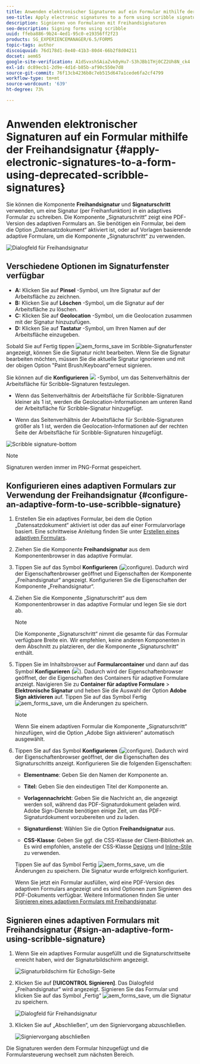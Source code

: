 ```yaml
---
title: Anwenden elektronischer Signaturen auf ein Formular mithilfe der Freihandsignatur
seo-title: Apply electronic signatures to a form using scribble signatures
description: Signieren von Formularen mit Freihandsignaturen
seo-description: Signing forms using scribble
uuid: ffeba886-9b24-4ed1-95c0-e19356ff2f23
products: SG_EXPERIENCEMANAGER/6.5/FORMS
topic-tags: author
discoiquuid: 76d178d1-8e40-41b3-80d4-66b2f8d04211
docset: aem65
google-site-verification: A1dSvxshSAiaZvk0yHu7-S3hJBb1THj0CZ2Uh8N_ck4
exl-id: dc89ecb1-2d9e-4d1d-b85b-af90c550e7d8
source-git-commit: 76f13cb4236b8c7eb515d647a1cede6fa2cf4799
workflow-type: tm+mt
source-wordcount: '639'
ht-degree: 73%

---
```


# Anwenden elektronischer Signaturen auf ein Formular mithilfe der Freihandsignatur {#apply-electronic-signatures-to-a-form-using-deprecated-scribble-signatures}

Sie können die Komponente **Freihandsignatur** und **Signaturschritt** verwenden, um eine Signatur (per Freihanfunktion) in ein adaptives Formular zu schreiben. Die Komponente „Signaturschritt“ zeigt eine PDF-Version des adaptiven Formulars an. Sie benötigen ein Formular, bei dem die Option „Datensatzdokument“ aktiviert ist, oder auf Vorlagen basierende adaptive Formulare, um die Komponente „Signaturschritt“ zu verwenden.

![Dialogfeld für Freihandsignatur](assets/scribble-signature.png)

## Verschiedene Optionen im Signaturfenster verfügbar

* **A:** Klicken Sie auf **Pinsel** -Symbol, um Ihre Signatur auf der Arbeitsfläche zu zeichnen.
* **B:** Klicken Sie auf **Löschen** -Symbol, um die Signatur auf der Arbeitsfläche zu löschen.
* **C:** Klicken Sie auf **Geolocation** -Symbol, um die Geolocation zusammen mit der Signatur hinzuzufügen.
* **D:** Klicken Sie auf **Tastatur** -Symbol, um Ihren Namen auf der Arbeitsfläche einzugeben.

Sobald Sie auf Fertig tippen ![aem_forms_save](assets/aem_forms_save.png) im Scribble-Signaturfenster angezeigt, können Sie die Signatur nicht bearbeiten. Wenn Sie die Signatur bearbeiten möchten, müssen Sie die aktuelle Signatur ignorieren und mit der obigen Option &quot;Paint Brush/Keyboard&quot;erneut signieren.

Sie können auf die **Konfigurieren** ![](assets/configure.png) -Symbol, um das Seitenverhältnis der Arbeitsfläche für Scribble-Signaturen festzulegen.
* Wenn das Seitenverhältnis der Arbeitsfläche für Scribble-Signaturen kleiner als 1 ist, werden die Geolocation-Informationen am unteren Rand der Arbeitsfläche für Scribble-Signatur hinzugefügt.


* Wenn das Seitenverhältnis der Arbeitsfläche für Scribble-Signaturen größer als 1 ist, werden die Geolocation-Informationen auf der rechten Seite der Arbeitsfläche für Scribble-Signaturen hinzugefügt.


![Scribble signature-bottom](assets/scribble-signature-aspectratio.PNG)



>[!NOTE]
>
>Signaturen werden immer im PNG-Format gespeichert.

## Konfigurieren eines adaptiven Formulars zur Verwendung der Freihandsignatur {#configure-an-adaptive-form-to-use-scribble-signature}

1. Erstellen Sie ein adaptives Formular, bei dem die Option „Datensatzdokument“ aktiviert ist oder das auf einer Formularvorlage basiert. Eine schrittweise Anleitung finden Sie unter [Erstellen eines adaptiven Formulars](creating-adaptive-form.md).
1. Ziehen Sie die Komponente **Freihandsignatur** aus dem Komponentenbrowser in das adaptive Formular.
1. Tippen Sie auf das Symbol **Konfigurieren** (![configure](assets/configure.png)). Dadurch wird der Eigenschaftenbrowser geöffnet und Eigenschaften der Komponente „Freihandsignatur“ angezeigt. Konfigurieren Sie die Eigenschaften der Komponente „Freihandsignatur“.
1. Ziehen Sie die Komponente „Signaturschritt“ aus dem Komponentenbrowser in das adaptive Formular und legen Sie sie dort ab.

   >[!NOTE]
   >
   >Die Komponente „Signaturschritt“ nimmt die gesamte für das Formular verfügbare Breite ein. Wir empfehlen, keine anderen Komponenten in dem Abschnitt zu platzieren, der die Komponente „Signaturschritt“ enthält.

1. Tippen Sie im Inhaltsbrowser auf **Formularcontainer** und dann auf das Symbol **Konfigurieren** (![](assets/configure.png)). Dadurch wird der Eigenschaftenbrowser geöffnet, der die Eigenschaften des Containers für adaptive Formulare anzeigt. Navigieren Sie zu **Container für adaptive Formulare** > **Elektronische Signatur** und heben Sie die Auswahl der Option **Adobe Sign aktivieren** auf. Tippen Sie auf das Symbol Fertig ![aem_forms_save](assets/aem_forms_save.png), um die Änderungen zu speichern.

   >[!NOTE]
   >
   >Wenn Sie einem adaptiven Formular die Komponente „Signaturschritt“ hinzufügen, wird die Option „Adobe Sign aktivieren“ automatisch ausgewählt.

1. Tippen Sie auf das Symbol **Konfigurieren** (![configure](assets/configure.png)). Dadurch wird der Eigenschaftenbrowser geöffnet, der die Eigenschaften des Signaturschritts anzeigt. Konfigurieren Sie die folgenden Eigenschaften:

   * **Elementname**: Geben Sie den Namen der Komponente an.

   * **Titel:** Geben Sie den eindeutigen Titel der Komponente an.
   * **Vorlagennachricht**: Geben Sie die Nachricht an, die angezeigt werden soll, während das PDF-Signaturdokument geladen wird. Adobe Sign-Dienste benötigen einige Zeit, um das PDF-Signaturdokument vorzubereiten und zu laden.
   * **Signaturdienst**: Wählen Sie die Option **Freihandsignatur** aus.

   * **CSS-Klasse**: Geben Sie ggf. die CSS-Klasse der Client-Bibliothek an. Es wird empfohlen, anstelle der CSS-Klasse [Designs](themes.md) und [Inline-Stile](inline-style-adaptive-forms.md) zu verwenden.

   Tippen Sie auf das Symbol Fertig ![aem_forms_save](assets/aem_forms_save.png), um die Änderungen zu speichern. Die Signatur wurde erfolgreich konfiguriert.

   Wenn Sie jetzt ein Formular ausfüllen, wird eine PDF-Version des adaptiven Formulars angezeigt und es sind Optionen zum Signieren des PDF-Dokuments verfügbar. Weitere Informationen finden Sie unter [Signieren eines adaptiven Formulars mit Freihandsignatur](signing-forms-using-scribble.md#sign-an-adaptive-form-using-scribble-signature).

## Signieren eines adaptiven Formulars mit Freihandsignatur {#sign-an-adaptive-form-using-scribble-signature}

1. Wenn Sie ein adaptives Formular ausgefüllt und die Signaturschrittseite erreicht haben, wird der Signaturbildschirm angezeigt.

   ![Signaturbildschirm für EchoSign-Seite](assets/esignscribblesign.jpg)

1. Klicken Sie auf **[!UICONTROL Signieren]**. Das Dialogfeld „Freihandsignatur“ wird angezeigt. Signieren Sie das Formular und klicken Sie auf das Symbol „Fertig“ ![aem_forms_save](assets/aem_forms_save.png), um die Signatur zu speichern.

   ![Dialogfeld für Freihandsignatur](assets/scribblewidget.png)

1. Klicken Sie auf „Abschließen“, um den Signiervorgang abzuschließen.

   ![Signiervorgang abschließen](assets/scribblecomplete.jpg)

Die Signaturen werden dem Formular hinzugefügt und die Formularsteuerung wechselt zum nächsten Bereich.
